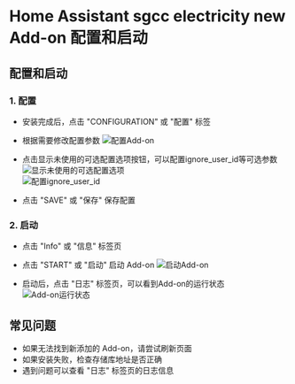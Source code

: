 # Home Assistant sgcc electricity new Add-on 配置和启动

## 配置和启动
### 1. 配置
- 安装完成后，点击 "CONFIGURATION" 或 "配置" 标签
- 根据需要修改配置参数
![配置Add-on](https://raw.githubusercontent.com/ARC-MX/sgcc_electricity_new/refs/heads/master/ha_addons_doc/img/configuration.png)
- 点击显示未使用的可选配置选项按钮，可以配置ignore_user_id等可选参数
![显示未使用的可选配置选项](https://raw.githubusercontent.com/ARC-MX/sgcc_electricity_new/refs/heads/master/ha_addons_doc/img/show-unused-options.png)  
![配置ignore_user_id](https://raw.githubusercontent.com/ARC-MX/sgcc_electricity_new/refs/heads/master/ha_addons_doc/img/configuration-ignore_user_id.png)

- 点击 "SAVE" 或 "保存" 保存配置

### 2. 启动
- 点击 "Info" 或 "信息" 标签页
- 点击 "START" 或 "启动" 启动 Add-on
![启动Add-on](https://raw.githubusercontent.com/ARC-MX/sgcc_electricity_new/refs/heads/master/ha_addons_doc/img/start-addon.png)

- 启动后，点击 "日志" 标签页，可以看到Add-on的运行状态
![Add-on运行状态](https://raw.githubusercontent.com/ARC-MX/sgcc_electricity_new/refs/heads/master/ha_addons_doc/img/addon-running-status.png)

## 常见问题
- 如果无法找到新添加的 Add-on，请尝试刷新页面
- 如果安装失败，检查存储库地址是否正确
- 遇到问题可以查看 "日志" 标签页的日志信息